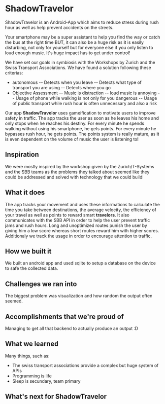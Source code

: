 # ShadowTravelor

ShadowTravelor is an Android-App which aims to  reduce stress during rush hour as well as help prevent accidents on the streets.  

Your smartphone may be a super assistant to help you find the way or catch the bus at the right time 
BUT, it can also be a huge risk as it is easily disturbing, not only for yourself but for everyone 
else if you only listen to loud enough music. It's huge impact has to get under control!

We have set our goals in symbiosis with the Workshops by Zurich and the Swiss Transport Associations. 
We have found a solution following these criterias:

- autonomous
	-- Detects when you leave
	-- Detects what type of transport you are using
	-- Detects where you go
- Objective Assessment
	-- Music is distraction
	-- loud music is annoying
	-- Usage of phone while walking is not only for you dangerous
	-- Usage of public transport while rush hour is often unnecessary and also a risk
	
Our app **ShadowTravelor** uses gameification to motivate users to improve safety in traffic. 
The app tracks the user as soon as he leaves his home and only stops when he reaches his destiny. 
For every minute he spends walking without using his smartphone, he gets points. 
For every minute he bypasses rush hour, he gets points. 
The points system is really mature, as it is even dependent on the volume of music the user is listening to!

## Inspiration

We were mostly inspired by the workshop given by the Zurich/T-Systems and the SBB teams as the problems they 
talked about seemed like they could be addressed and solved with technology that we could build

## What it does

The app tracks your movement and uses these informations to calculate the time you take between destinations, the average velocity, 
the efficiency of your travel as well as points to reward smart __travelors__.
It also communicates with the SBB API in order to help the user prevent traffic jams and rush hours.
Long and unoptimized routes punish the user by giving him a low score whereas short routes reward him with higher scores.
Additionaly we track the usage in order to encourage attention to traffic.

## How we built it

We built an android app and used sqlite to setup a database on the device to safe the collected data.

## Challenges we ran into

The biggest problem was visualization and how random the output often seemed.

## Accomplishments that we're proud of

Managing to get all that backend to actually produce an output :D

## What we learned

Many things, such as:

- The swiss transport associations provide a complex but huge system of APIs
- Programming is life
- Sleep is secundary, team primary


## What's next for ShadowTravelor
